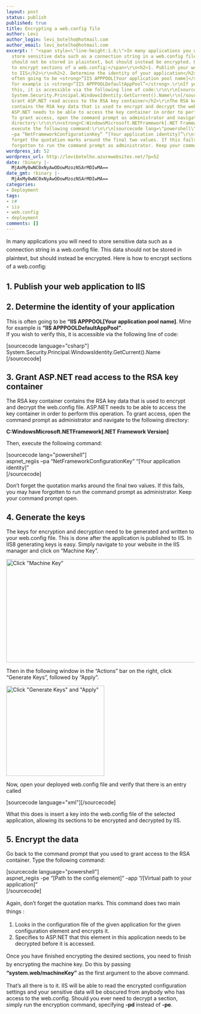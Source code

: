 ```yaml
---
layout: post
status: publish
published: true
title: Encrypting a web.config file
author: Levi
author_login: levi_botelho@hotmail.com
author_email: levi_botelho@hotmail.com
excerpt: ! "<span style=\"line-height:1.6;\">In many applications you will need to
  store sensitive data such as a connection string in a web.config file. This data
  should not be stored in plaintext, but should instead be encrypted. Here is how
  to encrypt sections of a web.config:</span>\r\n<h2>1. Publish your web application
  to IIS</h2>\r\n<h2>2. Determine the identity of your application</h2>\r\nThis is
  often going to be <strong>“IIS APPPOOL[Your application pool name]</strong>. Mine
  for example is <strong>“IIS APPPOOLDefaultAppPool”</strong>.\r\nIf you wish to verify
  this, it is accessible via the following line of code:\r\n\r\n[sourcecode language=\"csharp\"]\r\n
  System.Security.Principal.WindowsIdentity.GetCurrent().Name\r\n[/sourcecode]\r\n<h2>3.
  Grant ASP.NET read access to the RSA key container</h2>\r\nThe RSA key container
  contains the RSA key data that is used to encrypt and decrypt the web.config file.
  ASP.NET needs to be able to access the key container in order to perform this operation.
  To grant access, open the command prompt as administrator and navigate to the following
  directory:\r\n\r\n<strong>C:WindowsMicrosoft.NETFramework[.NET Framework Version]</strong>\r\n\r\nThen,
  execute the following command:\r\n\r\n[sourcecode lang=\"powershell\"]\r\n aspnet_regiis
  –pa “NetFrameworkConfigurationKey” “[Your application identity]”\r\n[/sourcecode]\r\n\r\nDon’t
  forget the quotation marks around the final two values. If this fails, you may have
  forgotten to run the command prompt as administrator. Keep your command prompt open.\r\n"
wordpress_id: 52
wordpress_url: http://levibotelho.azurewebsites.net/?p=52
date: !binary |-
  MjAxMy0wNC0xNyAwODowMzozNSArMDIwMA==
date_gmt: !binary |-
  MjAxMy0wNC0xNyAwODowMzozNSArMDIwMA==
categories:
- Deployment
tags:
- c#
- iis
- web.config
- deployment
comments: []
---
```

<p><span style="line-height:1.6;">In many applications you will need to store sensitive data such as a connection string in a web.config file. This data should not be stored in plaintext, but should instead be encrypted. Here is how to encrypt sections of a web.config:</span></p>
<h2>1. Publish your web application to IIS</h2>
<h2>2. Determine the identity of your application</h2>
<p>This is often going to be <strong>“IIS APPPOOL[Your application pool name]</strong>. Mine for example is <strong>“IIS APPPOOLDefaultAppPool”</strong>.<br />
If you wish to verify this, it is accessible via the following line of code:</p>
<p>[sourcecode language="csharp"]<br />
 System.Security.Principal.WindowsIdentity.GetCurrent().Name<br />
[/sourcecode]</p>
<h2>3. Grant ASP.NET read access to the RSA key container</h2>
<p>The RSA key container contains the RSA key data that is used to encrypt and decrypt the web.config file. ASP.NET needs to be able to access the key container in order to perform this operation. To grant access, open the command prompt as administrator and navigate to the following directory:</p>
<p><strong>C:WindowsMicrosoft.NETFramework[.NET Framework Version]</strong></p>
<p>Then, execute the following command:</p>
<p>[sourcecode lang="powershell"]<br />
 aspnet_regiis –pa “NetFrameworkConfigurationKey” “[Your application identity]”<br />
[/sourcecode]</p>
<p>Don’t forget the quotation marks around the final two values. If this fails, you may have forgotten to run the command prompt as administrator. Keep your command prompt open.<br />
<a id="more"></a><a id="more-52"></a></p>
<h2>4. Generate the keys</h2>
<p>The keys for encryption and decryption need to be generated and written to your web.config file. This is done after the application is published to IIS. In IIS8 generating keys is easy. Simply navigate to your website in the IIS manager and click on “Machine Key”.</p>
<p><a href="http://thepragmaticdeveloper.files.wordpress.com/2013/01/wc1.png"><img class="alignnone size-large wp-image-98" alt="Click &quot;Machine Key&quot;" src="http://thepragmaticdeveloper.files.wordpress.com/2013/01/wc1.png?w=525" width="525" height="276" /></a></p>
<p>Then in the following window in the “Actions” bar on the right, click “Generate Keys”, followed by “Apply”.</p>
<p><a href="http://thepragmaticdeveloper.files.wordpress.com/2013/01/wc2.png"><img class="alignnone size-full wp-image-99" alt="Click &quot;Generate Keys&quot; and &quot;Apply&quot;" src="http://thepragmaticdeveloper.files.wordpress.com/2013/01/wc2.png" width="262" height="241" /></a></p>
<p>Now, open your deployed web.config file and verify that there is an entry called</p>
<p>[sourcecode language="xml"][/sourcecode]</p>
<p>What this does is insert a key into the web.config file of the selected application, allowing its sections to be encrypted and decrypted by IIS.</p>
<h2>5. Encrypt the data</h2>
<p>Go back to the command prompt that you used to grant access to the RSA container. Type the following command:</p>
<p>[sourcecode language="powershell"]<br />
aspnet_regiis -pe “[Path to the config element]” -app “/[Virtual path to your application]”<br />
[/sourcecode]</p>
<p>Again, don’t forget the quotation marks. <span style="line-height:1.6;">This command does two main things :</span></p>
<ol>
<li>Looks in the configuration file of the given application for the given configuration element and encrypts it.</li>
<li>Specifies to ASP.NET that this element in this application needs to be decrypted before it is accessed.</li>
</ol>
<p><span style="line-height:1.6;">Once you have finished encrypting the desired sections, you need to finish by encrypting the machine key. Do this by passing</span><strong style="line-height:1.6;"> “system.web/machineKey”</strong><span style="line-height:1.6;"> as the first argument to the above command.</span></p>
<p>That’s all there is to it. IIS will be able to read the encrypted configuration settings and your sensitive data will be obscured from anybody who has access to the web.config. Should you ever need to decrypt a section, simply run the encryption command, specifying <strong>-pd</strong> instead of <strong>-pe</strong>.</p>

